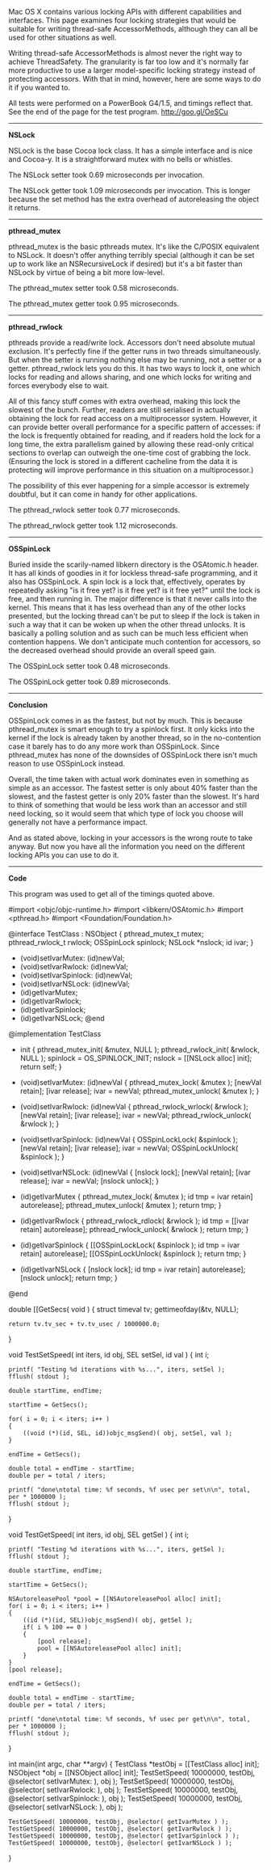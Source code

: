Mac OS X contains various locking APIs with different capabilities and interfaces. This page examines four locking strategies that would be suitable for writing thread-safe AccessorMethods, although they can all be used for other situations as well.

Writing thread-safe AccessorMethods is almost never the right way to achieve ThreadSafety. The granularity is far too low and it's normally far more productive to use a larger model-specific locking strategy instead of protecting accessors. With that in mind, however, here are some ways to do it if you wanted to.

All tests were performed on a PowerBook G4/1.5, and timings reflect that. See the end of the page for the test program. http://goo.gl/OeSCu

----

**NSLock**

NSLock is the base Cocoa lock class. It has a simple interface and is nice and Cocoa-y. It is a straightforward mutex with no bells or whistles.

The NSLock setter took 0.69 microseconds per invocation.

The NSLock getter took 1.09 microseconds per invocation. This is longer because the set method has the extra overhead of autoreleasing the object it returns.

----

**pthread_mutex**

pthread_mutex is the basic pthreads mutex. It's like the C/POSIX equivalent to NSLock. It doesn't offer anything terribly special (although it can be set up to work like an NSRecursiveLock if desired) but it's a bit faster than NSLock by virtue of being a bit more low-level.

The pthread_mutex setter took 0.58 microseconds.

The pthread_mutex getter took 0.95 microseconds.

----

**pthread_rwlock**

pthreads provide a read/write lock. Accessors don't need absolute mutual exclusion. It's perfectly fine if the getter runs in two threads simultaneously. But when the setter is running nothing else may be running, not a setter or a getter. pthread_rwlock lets you do this. It has two ways to lock it, one which locks for reading and allows sharing, and one which locks for writing and forces everybody else to wait.

All of this fancy stuff comes with extra overhead, making this lock the slowest of the bunch. Further, readers are still serialised in actually obtaining the lock for read access on a multiprocessor system. However, it can provide better overall performance for a specific pattern of accesses: if the lock is frequently obtained for reading, and if readers hold the lock for a long time, the extra parallelism gained by allowing these read-only critical sections to overlap can outweigh the one-time cost of grabbing the lock. (Ensuring the lock is stored in a different cacheline from the data it is protecting will improve performance in this situation on a multiprocessor.)

The possibility of this ever happening for a simple accessor is extremely doubtful, but it can come in handy for other applications.

The pthread_rwlock setter took 0.77 microseconds.

The pthread_rwlock getter took 1.12 microseconds.

----

**OSSpinLock**

Buried inside the scarily-named     libkern directory is the     OSAtomic.h header. It has all kinds of goodies in it for lockless thread-safe programming, and it also has OSSpinLock. A spin lock is a lock that, effectively, operates by repeatedly asking "is it free yet? is it free yet? is it free yet?" until the lock is free, and then running in. The major difference is that it never calls into the kernel. This means that it has less overhead than any of the other locks presented, but the locking thread can't be put to sleep if the lock is taken in such a way that it can be woken up when the other thread unlocks. It is basically a polling solution and as such can be much less efficient when contention happens. We don't anticipate much contention for accessors, so the decreased overhead should provide an overall speed gain.

The OSSpinLock setter took 0.48 microseconds.

The OSSpinLock getter took 0.89 microseconds.

----

**Conclusion**

OSSpinLock comes in as the fastest, but not by much. This is because pthread_mutex is smart enough to try a spinlock first. It only kicks into the kernel if the lock is already taken by another thread, so in the no-contention case it barely has to do any more work than OSSpinLock. Since pthread_mutex has none of the downsides of OSSpinLock there isn't much reason to use OSSpinLock instead.

Overall, the time taken with actual work dominates even in something as simple as an accessor. The fastest setter is only about 40% faster than the slowest, and the fastest getter is only 20% faster than the slowest. It's hard to think of something that would be less work than an accessor and still need locking, so it would seem that which type of lock you choose will generally not have a performance impact.

And as stated above, locking in your accessors is the wrong route to take anyway. But now you have all the information you need on the different locking APIs you can use to do it.

----

**Code**

This program was used to get all of the timings quoted above.

    
#import <objc/objc-runtime.h>
#import <libkern/OSAtomic.h>
#import <pthread.h>
#import <Foundation/Foundation.h>

@interface TestClass : NSObject {
    pthread_mutex_t mutex;
    pthread_rwlock_t rwlock;
    OSSpinLock spinlock;
    NSLock *nslock;
    id ivar;
}
- (void)setIvarMutex: (id)newVal;
- (void)setIvarRwlock: (id)newVal;
- (void)setIvarSpinlock: (id)newVal;
- (void)setIvarNSLock: (id)newVal;
- (id)getIvarMutex;
- (id)getIvarRwlock;
- (id)getIvarSpinlock;
- (id)getIvarNSLock;
@end

@implementation TestClass
- init
{
    pthread_mutex_init( &mutex, NULL );
    pthread_rwlock_init( &rwlock, NULL );
    spinlock = OS_SPINLOCK_INIT;
    nslock = [[NSLock alloc] init];
    return self;
}

- (void)setIvarMutex: (id)newVal
{
    pthread_mutex_lock( &mutex );
    [newVal retain];
    [ivar release];
    ivar = newVal;
    pthread_mutex_unlock( &mutex );
}

- (void)setIvarRwlock: (id)newVal
{
    pthread_rwlock_wrlock( &rwlock );
    [newVal retain];
    [ivar release];
    ivar = newVal;
    pthread_rwlock_unlock( &rwlock );
}

- (void)setIvarSpinlock: (id)newVal
{
    OSSpinLockLock( &spinlock );
    [newVal retain];
    [ivar release];
    ivar = newVal;
    OSSpinLockUnlock( &spinlock );
}

- (void)setIvarNSLock: (id)newVal
{
    [nslock lock];
    [newVal retain];
    [ivar release];
    ivar = newVal;
    [nslock unlock];
}

- (id)getIvarMutex
{
    pthread_mutex_lock( &mutex );
    id tmp = ivar retain] autorelease];
    pthread_mutex_unlock( &mutex );
    return tmp;
}

- (id)getIvarRwlock
{
    pthread_rwlock_rdlock( &rwlock );
    id tmp = [[ivar retain] autorelease];
    pthread_rwlock_unlock( &rwlock );
    return tmp;
}

- (id)getIvarSpinlock
{
    [[OSSpinLockLock( &spinlock );
    id tmp = ivar retain] autorelease];
    [[OSSpinLockUnlock( &spinlock );
    return tmp;
}

- (id)getIvarNSLock
{
    [nslock lock];
    id tmp = ivar retain] autorelease];
    [nslock unlock];
    return tmp;
}

@end

double [[GetSecs( void )
{
    struct timeval tv;
    gettimeofday(&tv, NULL);
    
    return tv.tv_sec + tv.tv_usec / 1000000.0;
}

void TestSetSpeed( int iters, id obj, SEL setSel, id val )
{
    int i;
    
    printf( "Testing %d iterations with %s...", iters, setSel );
    fflush( stdout );
    
    double startTime, endTime;
    
    startTime = GetSecs();
    
    for( i = 0; i < iters; i++ )
    {
        ((void (*)(id, SEL, id))objc_msgSend)( obj, setSel, val );
    }
    
    endTime = GetSecs();
    
    double total = endTime - startTime;
    double per = total / iters;
    
    printf( "done\ntotal time: %f seconds, %f usec per set\n\n", total, per * 1000000 );
    fflush( stdout );
}

void TestGetSpeed( int iters, id obj, SEL getSel )
{
    int i;
    
    printf( "Testing %d iterations with %s...", iters, getSel );
    fflush( stdout );
    
    double startTime, endTime;
    
    startTime = GetSecs();
    
    NSAutoreleasePool *pool = [[NSAutoreleasePool alloc] init];
    for( i = 0; i < iters; i++ )
    {
        ((id (*)(id, SEL))objc_msgSend)( obj, getSel );
        if( i % 100 == 0 )
        {
            [pool release];
            pool = [[NSAutoreleasePool alloc] init];
        }
    }
    [pool release];
    
    endTime = GetSecs();
    
    double total = endTime - startTime;
    double per = total / iters;
    
    printf( "done\ntotal time: %f seconds, %f usec per get\n\n", total, per * 1000000 );
    fflush( stdout );
}

int main(int argc, char **argv)
{
    TestClass *testObj = [[TestClass alloc] init];
    NSObject *obj = [[NSObject alloc] init];
    TestSetSpeed( 10000000, testObj, @selector( setIvarMutex: ), obj );
    TestSetSpeed( 10000000, testObj, @selector( setIvarRwlock: ), obj );
    TestSetSpeed( 10000000, testObj, @selector( setIvarSpinlock: ), obj );
    TestSetSpeed( 10000000, testObj, @selector( setIvarNSLock: ), obj );
    
    TestGetSpeed( 10000000, testObj, @selector( getIvarMutex ) );
    TestGetSpeed( 10000000, testObj, @selector( getIvarRwlock ) );
    TestGetSpeed( 10000000, testObj, @selector( getIvarSpinlock ) );
    TestGetSpeed( 10000000, testObj, @selector( getIvarNSLock ) );
}
